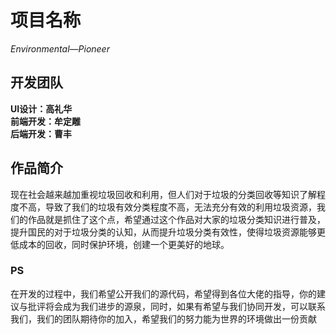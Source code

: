 # 项目名称  
_Environmental—Pioneer_
## 开发团队
**UI设计：高礼华**  
**前端开发：牟定雕**  
**后端开发：曹丰**  
## 作品简介 
现在社会越来越加重视垃圾回收和利用，但人们对于垃圾的分类回收等知识了解程度不高，导致了我们的垃圾有效分类程度不高，无法充分有效的利用垃圾资源，我们的作品就是抓住了这个点，希望通过这个作品对大家的垃圾分类知识进行普及，提升国民的对于垃圾分类的认知，从而提升垃圾分类有效性，使得垃圾资源能够更低成本的回收，同时保护环境，创建一个更美好的地球。
### PS
在开发的过程中，我们希望公开我们的源代码，希望得到各位大佬的指导，你的建议与批评将会成为我们进步的源泉，同时，如果有希望与我们协同开发，可以联系我们，我们的团队期待你的加入，希望我们的努力能为世界的环境做出一份贡献

